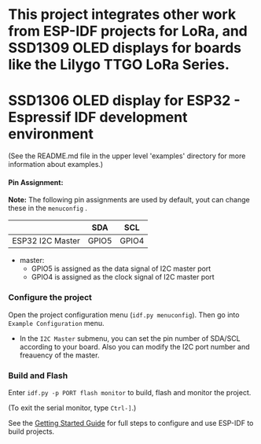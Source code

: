 # This project integrates other work from ESP-IDF projects for LoRa, and SSD1309 OLED displays for boards like the Lilygo TTGO LoRa Series.



# SSD1306 OLED display for ESP32 - Espressif IDF development environment

(See the README.md file in the upper level 'examples' directory for more information about examples.)

#### Pin Assignment:

**Note:** The following pin assignments are used by default, yout can change these  in the `menuconfig` .

|                  | SDA    | SCL    |
| ---------------- | ------ | ------ |
| ESP32 I2C Master | GPIO5  | GPIO4  |

- master:
  - GPIO5 is assigned as the data signal of I2C master port
  - GPIO4 is assigned as the clock signal of I2C master port

### Configure the project

Open the project configuration menu (`idf.py menuconfig`). Then go into `Example Configuration` menu.

- In the `I2C Master` submenu, you can set the pin number of SDA/SCL according to your board. Also you can modify the I2C port number and freauency of the master.


### Build and Flash

Enter `idf.py -p PORT flash monitor` to build, flash and monitor the project.

(To exit the serial monitor, type ``Ctrl-]``.)

See the [Getting Started Guide](https://docs.espressif.com/projects/esp-idf/en/latest/get-started/index.html) for full steps to configure and use ESP-IDF to build projects.

